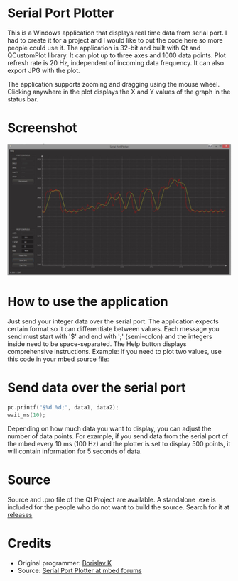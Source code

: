 # Serial Port Plotter

This is a Windows application that displays real time data from serial port. I had to create it for a project and I would like to put the code here so more people could use it. The application is 32-bit and built with Qt and QCustomPlot library. It can plot up to three axes and 1000 data points. Plot refresh rate is 20 Hz, independent of incoming data frequency. It can also export JPG with the plot.

The application supports zooming and dragging using the mouse wheel. Clicking anywhere in the plot displays the X and Y values of the graph in the status bar.

# Screenshot

![Serial Port Plotter screenshot](gh_assets/screen.jpg)

# How to use the application

Just send your integer data over the serial port. The application expects certain format so it can differentiate between values. Each message you send must start with '$' and end with ';' (semi-colon) and the integers inside need to be space-separated. The Help button displays comprehensive instructions. Example: If you need to plot two values, use this code in your mbed source file:

# Send data over the serial port

```c
pc.printf("$%d %d;", data1, data2);
wait_ms(10);
```

Depending on how much data you want to display, you can adjust the number of data points. For example, if you send data from the serial port of the mbed every 10 ms (100 Hz) and the plotter is set to display 500 points, it will contain information for 5 seconds of data.

# Source

Source and .pro file of the Qt Project are available. A standalone .exe is included for the people who do not want to build the source. Search for it at [releases](https://github.com/CieNTi/serial_port_plotter/releases)

# Credits

* Original programmer: [Borislav K](https://developer.mbed.org/users/borislav/ )
* Source: [Serial Port Plotter at mbed forums](https://developer.mbed.org/users/borislav/notebook/serial-port-plotter/)
